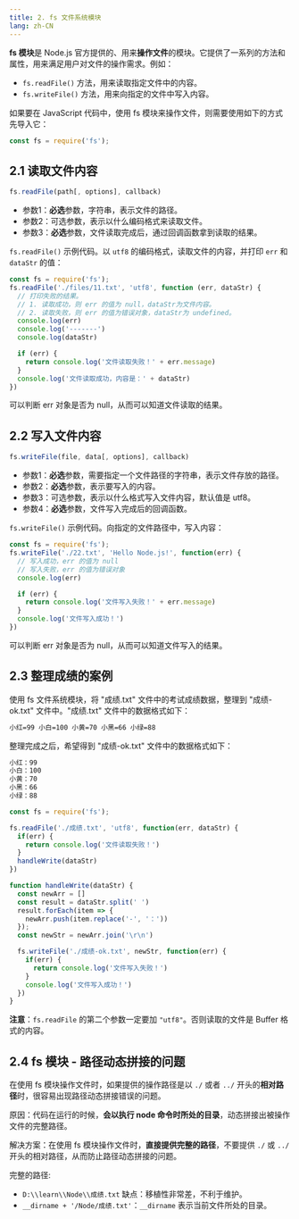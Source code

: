 ```yaml
---
title: 2. fs 文件系统模块
lang: zh-CN
---
```


**fs 模块**是 Node.js 官方提供的、用来**操作文件**的模块。它提供了一系列的方法和属性，用来满足用户对文件的操作需求。例如：

- `fs.readFile()` 方法，用来读取指定文件中的内容。
- `fs.writeFile()` 方法，用来向指定的文件中写入内容。

如果要在 JavaScript 代码中，使用 fs 模块来操作文件，则需要使用如下的方式先导入它：

```js
const fs = require('fs');
```

## 2.1 读取文件内容

```js
fs.readFile(path[, options], callback)
```

- 参数1：**必选**参数，字符串，表示文件的路径。
- 参数2：可选参数，表示以什么编码格式来读取文件。
- 参数3：**必选**参数，文件读取完成后，通过回调函数拿到读取的结果。

`fs.readFile()` 示例代码。以 `utf8` 的编码格式，读取文件的内容，并打印 `err` 和 `dataStr` 的值：

```js
const fs = require('fs');
fs.readFile('./files/11.txt', 'utf8', function (err, dataStr) {
  // 打印失败的结果。
  // 1. 读取成功，则 err 的值为 null，dataStr为文件内容。
  // 2. 读取失败，则 err 的值为错误对象，dataStr为 undefined。
  console.log(err)
  console.log('-------')
  console.log(dataStr)

  if (err) {
    return console.log('文件读取失败！' + err.message)
  }
  console.log('文件读取成功，内容是：' + dataStr)
})
```

可以判断 err 对象是否为 null，从而可以知道文件读取的结果。

## 2.2 写入文件内容

```js
fs.writeFile(file, data[, options], callback)
```

- 参数1：**必选**参数，需要指定一个文件路径的字符串，表示文件存放的路径。
- 参数2：**必选**参数，表示要写入的内容。
- 参数3：可选参数，表示以什么格式写入文件内容，默认值是 utf8。
- 参数4：**必选**参数，文件写入完成后的回调函数。

`fs.writeFile()` 示例代码。向指定的文件路径中，写入内容：

```js
const fs = require('fs');
fs.writeFile('./22.txt', 'Hello Node.js!', function(err) {
  // 写入成功，err 的值为 null
  // 写入失败，err 的值为错误对象
  console.log(err)

  if (err) {
    return console.log('文件写入失败！' + err.message)
  }
  console.log('文件写入成功！')
})
```

可以判断 err 对象是否为 null，从而可以知道文件写入的结果。

## 2.3 整理成绩的案例

使用 fs 文件系统模块，将 "成绩.txt" 文件中的考试成绩数据，整理到 "成绩-ok.txt" 文件中。"成绩.txt" 文件中的数据格式如下：

```txt
小红=99 小白=100 小黄=70 小黑=66 小绿=88
```

整理完成之后，希望得到  "成绩-ok.txt" 文件中的数据格式如下：

```txt
小红：99
小白：100
小黄：70
小黑：66
小绿：88
```

```js
const fs = require('fs');

fs.readFile('./成绩.txt', 'utf8', function(err, dataStr) {
  if(err) {
    return console.log('文件读取失败！')
  }
  handleWrite(dataStr)
})

function handleWrite(dataStr) {
  const newArr = []
  const result = dataStr.split(' ')
  result.forEach(item => {
    newArr.push(item.replace('-', '：'))
  });
  const newStr = newArr.join('\r\n')

  fs.writeFile('./成绩-ok.txt', newStr, function(err) {
    if(err) {
      return console.log('文件写入失败！')
    }
    console.log('文件写入成功！')
  })
}
```

**注意**：`fs.readFile` 的第二个参数一定要加 `"utf8"`。否则读取的文件是 Buffer 格式的内容。

## 2.4 fs 模块 - 路径动态拼接的问题

在使用 fs 模块操作文件时，如果提供的操作路径是以 `./` 或者 `../` 开头的**相对路径**时，很容易出现路径动态拼接错误的问题。

原因：代码在运行的时候，**会以执行 node 命令时所处的目录**，动态拼接出被操作文件的完整路径。

解决方案：在使用 fs 模块操作文件时，**直接提供完整的路径**，不要提供 `./` 或 `../` 开头的相对路径，从而防止路径动态拼接的问题。

完整的路径:

- `D:\\learn\\Node\\成绩.txt` 缺点：移植性非常差，不利于维护。
- `__dirname + '/Node/成绩.txt'`：`__dirname` 表示当前文件所处的目录。
